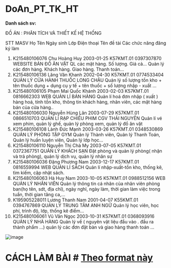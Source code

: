 # DoAn_PT_TK_HT

**Danh sách sv:**

ĐỒ ÁN : PHÂN TÍCH VÀ THIẾT KẾ HỆ THỐNG								

STT	MASV	Họ	Tên	Ngày sinh	Lớp	Điện thoại	Tên đề tài	Các chức năng đăng ký làm

1.	K215480106076	Chu Hoàng	Huy	2003-01-25	K57KMT.01	0397307870	WEBSITE BÁN ĐỒ ĂN VẶT	QL các mặt hàng. Số lượng. Giá cả... Quản lý các đơn hàng. Khách hàng. Giao hàng. Thanh toán...
2.	K215480106136	Lăng Văn	Khanh	2002-04-30	K57KMT.01	0774533404	QUẢN LÝ CỬA HÀNH THUỐC LONG CHÂU	Quản lý số lượng tồn kho + tên thuốc dụng + dụng cụ y tế + tên thuốc + số lượng nhập - xuất ...
3.	K215480106105	Phạm Mai Quốc	Khánh	2003-02-03	K57KMT.01	0816662303	WEB QUẢN LÍ BÁN HÀNG	Quản lí hoá đơn nhập ( xuất ) hàng hoá, tính tồn kho, thông tin khách hàng, nhân viên, các mặt hàng bán của cửa hàng..
4.	K215480106030	Nguyễn Hùng	Lân	2003-07-29	K57KMT.01	0866510703	QUẢN LÍ RẠP CHIẾU PHIM CGV THÁI NGUYÊN	Quản lí vé xem phim, quản lý ghế, quản lý phòng xem, quản lý đồ ăn vặt
5.	K215480106108	Lành Đức	Mạnh	2003-03-26	K57KMT.01	0348530869	QUẢN LÝ PHÒNG TẬP GYM	Quản lý Thành viên, Quản lý Thanh Toán, Quản lý huấn luyện viên, Quản lý lớp học...
6.	K215480106110	Nguyễn Thị Chà	My	2003-07-05	K57KMT.01	0372367751	QUẢN LÝ KHÁCH SẠN	Đặt phòng và quản lý phòng( nhận và trả phòng), quản lý dịch vụ, quản lý nhân sự
7.	K215480106036	Đặng Phương	Nam	2003-12-17	K57KMT.01	0816559994	WEB QUẢN LÍ SÁCH	Quản lí nhập-xuất-tồn kho, thống kê, tìm kiếm, cập nhật sách.
8.	K215480106063	Hà Huy	Nam	2003-10-05	K57KMT.01	0988512156	WEB QUẢN LÝ NHÂN VIÊN	Quản lý thông tin cá nhân của nhân viên phòng ban(họ tên, sdt, địa chỉ), ngày nghỉ, ngày làm, thời gian làm việc trong tuần, thời gian tăng ca,...
9.	K195905228011	Lương Thanh	Nam	2001-04-07	K55KMT.01	0394767869	QUẢN LÝ TRUNG TÂM ANH NGỮ	Quản lý học viên, học phí, trình độ, lớp, thống kê điểm...
10.	K215480106061	Vũ Văn	Ngọc	2003-10-31	K57KMT.01	0368093916	QUẢN LÝ NHÀ HÀNG	Quản lý về ( nguyên vật liệu đầu vào . đầu ra thành phẩm ...) quản lý các đơn đặt bàn và giao hàng thanh toán ...

![image](https://github.com/user-attachments/assets/ebba8ea5-0587-478c-af63-3e7b2511ddcc)

# CÁCH LÀM BÀI # [Theo format này](cach_lam.txt)
